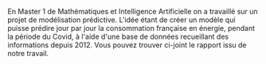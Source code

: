 En Master 1 de Mathématiques et Intelligence Artificielle on a travaillé sur un projet de modélisation prédictive. L'idée étant de créer un modèle qui puisse prédire jour par jour la consommation française en énergie, pendant la période du Covid, à l'aide d'une base de données recueillant des informations depuis 2012. Vous pouvez trouver ci-joint le rapport issu de notre travail.
